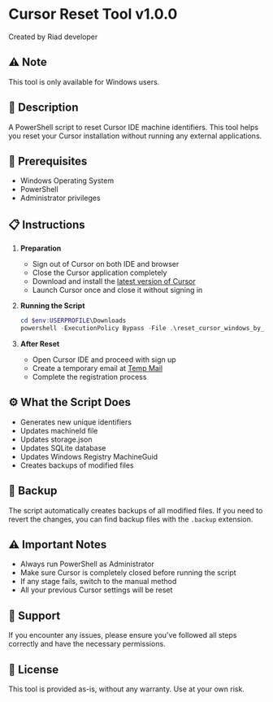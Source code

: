 # Cursor Reset Tool v1.0.0
Created by Riad developer

## ⚠️ Note
This tool is only available for Windows users.

## 📝 Description
A PowerShell script to reset Cursor IDE machine identifiers. This tool helps you reset your Cursor installation without running any external applications.

## 🚀 Prerequisites
- Windows Operating System
- PowerShell
- Administrator privileges

## 📋 Instructions

1. **Preparation**
   - Sign out of Cursor on both IDE and browser
   - Close the Cursor application completely
   - Download and install the [latest version of Cursor](https://www.cursor.com/downloads)
   - Launch Cursor once and close it without signing in

2. **Running the Script**
   ```powershell
   cd $env:USERPROFILE\Downloads
   powershell -ExecutionPolicy Bypass -File .\reset_cursor_windows_by_Riad_developer.ps1
   ```

3. **After Reset**
   - Open Cursor IDE and proceed with sign up
   - Create a temporary email at [Temp Mail](https://mailticking.com/)
   - Complete the registration process

## ⚙️ What the Script Does
- Generates new unique identifiers
- Updates machineId file
- Updates storage.json
- Updates SQLite database
- Updates Windows Registry MachineGuid
- Creates backups of modified files

## 🔄 Backup
The script automatically creates backups of all modified files. If you need to revert the changes, you can find backup files with the `.backup` extension.

## ⚠️ Important Notes
- Always run PowerShell as Administrator
- Make sure Cursor is completely closed before running the script
- If any stage fails, switch to the manual method
- All your previous Cursor settings will be reset

## 🤝 Support
If you encounter any issues, please ensure you've followed all steps correctly and have the necessary permissions.

## 📜 License
This tool is provided as-is, without any warranty. Use at your own risk. 